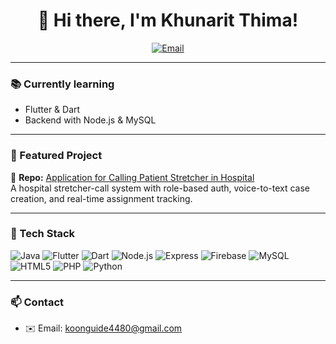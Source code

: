 <div align="center">

# 👋 Hi there, I'm **Khunarit Thima**!

[![Email](https://img.shields.io/badge/Email-Contact-informational?style=for-the-badge&logo=gmail)](mailto:koonguide4480@gmail.com)

</div>

---

### 📚 Currently learning
- Flutter & Dart  
- Backend with Node.js & MySQL

---

### 🚀 Featured Project
🔗 **Repo:** [Application for Calling Patient Stretcher in Hospital](https://github.com/AkumaShachi/Application-for-Calling-Patient-Stretcher-in-Hospital)  
A hospital stretcher-call system with role-based auth, voice-to-text case creation, and real-time assignment tracking.

---

### 🧰 Tech Stack
![Java](https://img.shields.io/badge/Java-007396?style=for-the-badge&logo=openjdk&logoColor=white)
![Flutter](https://img.shields.io/badge/Flutter-02569B?style=for-the-badge&logo=flutter&logoColor=white)
![Dart](https://img.shields.io/badge/Dart-0175C2?style=for-the-badge&logo=dart&logoColor=white)
![Node.js](https://img.shields.io/badge/Node.js-339933?style=for-the-badge&logo=node.js&logoColor=white)
![Express](https://img.shields.io/badge/Express-000000?style=for-the-badge&logo=express&logoColor=white)
![Firebase](https://img.shields.io/badge/Firebase-FFCA28?style=for-the-badge&logo=firebase&logoColor=black)
![MySQL](https://img.shields.io/badge/MySQL-4479A1?style=for-the-badge&logo=mysql&logoColor=white)
![HTML5](https://img.shields.io/badge/HTML5-E34F26?style=for-the-badge&logo=html5&logoColor=white)
![PHP](https://img.shields.io/badge/PHP-777BB4?style=for-the-badge&logo=php&logoColor=white)
![Python](https://img.shields.io/badge/Python-3776AB?style=for-the-badge&logo=python&logoColor=white)

---

### 📫 Contact
- ✉️ Email: [koonguide4480@gmail.com](mailto:koonguide4480@gmail.com)
